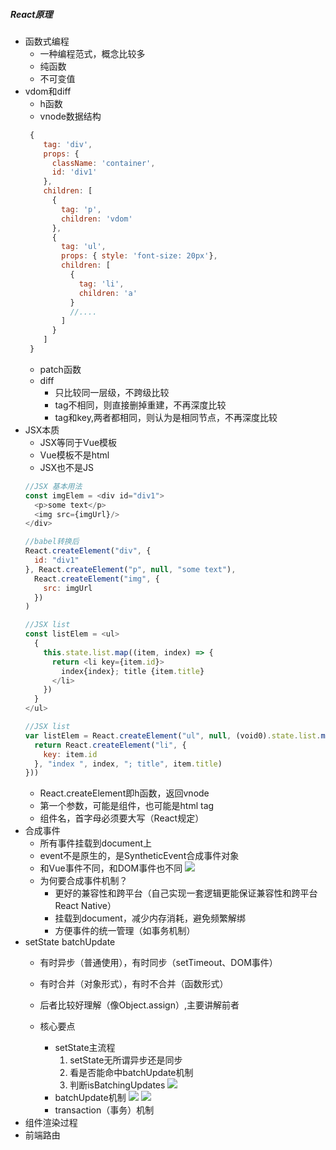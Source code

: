 ##### React原理
- 函数式编程
  - 一种编程范式，概念比较多
  - 纯函数
  - 不可变值
- vdom和diff
  - h函数
  - vnode数据结构
  ```javascript
   {
      tag: 'div',
      props: {
        className: 'container',
        id: 'div1'
      },
      children: [
        {
          tag: 'p',
          children: 'vdom'
        },
        {
          tag: 'ul',
          props: { style: 'font-size: 20px'},
          children: [
            {
              tag: 'li',
              children: 'a'
            } 
            //....
          ]
        }
      ]
   }
  ```
  - patch函数
  - diff
    - 只比较同一层级，不跨级比较
    - tag不相同，则直接删掉重建，不再深度比较
    - tag和key,两者都相同，则认为是相同节点，不再深度比较
- JSX本质
  - JSX等同于Vue模板
  - Vue模板不是html
  - JSX也不是JS
  ```javascript
  //JSX 基本用法
  const imgElem = <div id="div1">
    <p>some text</p>
    <img src={imgUrl}/>
  </div>
  
  //babel转换后
  React.createElement("div", {
    id: "div1"
  }, React.createElement("p", null, "some text"), 
    React.createElement("img", {
      src: imgUrl
    })
  )
  ```
  ```javascript
  //JSX list
  const listElem = <ul>
    {
      this.state.list.map((item, index) => {
        return <li key={item.id}>
          index{index}; title {item.title}
        </li>
      })
    }
  </ul>
  
  //JSX list
  var listElem = React.createElement("ul", null, (void0).state.list.map(function (item, index) {
    return React.createElement("li", {
      key: item.id
    }, "index ", index, "; title", item.title)
  }))
  ```
  - React.createElement即h函数，返回vnode
  - 第一个参数，可能是组件，也可能是html tag
  - 组件名，首字母必须要大写（React规定） 
- 合成事件
  - 所有事件挂载到document上
  - event不是原生的，是SyntheticEvent合成事件对象
  - 和Vue事件不同，和DOM事件也不同
  [![](https://image.prntscr.com/image/-sxjckNhQE2lq-gzi2iO9w.png)](https://image.prntscr.com/image/-sxjckNhQE2lq-gzi2iO9w.png "markdown")
  - 为何要合成事件机制？
    - 更好的兼容性和跨平台（自己实现一套逻辑更能保证兼容性和跨平台React Native）
    - 挂载到document，减少内存消耗，避免频繁解绑
    - 方便事件的统一管理（如事务机制）
- setState batchUpdate
  - 有时异步（普通使用），有时同步（setTimeout、DOM事件）
  - 有时合并（对象形式），有时不合并（函数形式）
  - 后者比较好理解（像Object.assign）,主要讲解前者
  
  - 核心要点 
    - setState主流程
      1. setState无所谓异步还是同步
      2. 看是否能命中batchUpdate机制
      3. 判断isBatchingUpdates
      [![](https://image.prntscr.com/image/_PDWekLzRwyUsLvc9RliKw.png)](https://image.prntscr.com/image/_PDWekLzRwyUsLvc9RliKw.png "markdown")  
    - batchUpdate机制
      [![](https://image.prntscr.com/image/Lsaq4J0tT1yBNqbo6TCyEw.png)](https://image.prntscr.com/image/Lsaq4J0tT1yBNqbo6TCyEw.png "markdown")
      [![](https://image.prntscr.com/image/9Cw861haTt2iaMt7fIaVcA.png)](https://image.prntscr.com/image/9Cw861haTt2iaMt7fIaVcA.png "markdown")
    - transaction（事务）机制
- 组件渲染过程
- 前端路由
